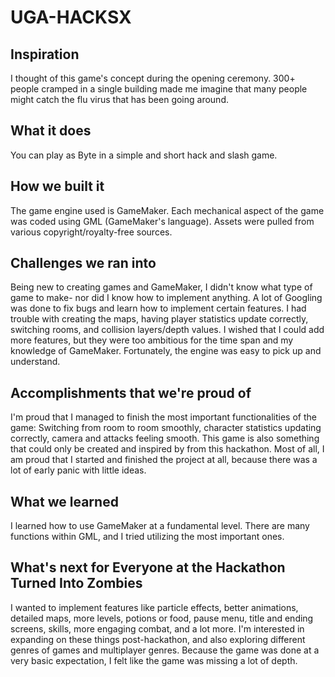 # UGA-HACKSX
 
## Inspiration
I thought of this game's concept during the opening ceremony. 300+ people cramped in a single building made me imagine that many people might catch the flu virus that has been going around. 
## What it does
You can play as Byte in a simple and short hack and slash game.

## How we built it
The game engine used is GameMaker. Each mechanical aspect of the game was coded using GML (GameMaker's language). Assets were pulled from various copyright/royalty-free sources. 

## Challenges we ran into
Being new to creating games and GameMaker, I didn't know what type of game to make- nor did I know how to implement anything. A lot of Googling was done to fix bugs and learn how to implement certain features. I had trouble with creating the maps, having player statistics update correctly, switching rooms, and collision layers/depth values.
I wished that I could add more features, but they were too ambitious for the time span and my knowledge of GameMaker. Fortunately, the engine was easy to pick up and understand.

## Accomplishments that we're proud of
I'm proud that I managed to finish the most important functionalities of the game: Switching from room to room smoothly, character statistics updating correctly, camera and attacks feeling smooth. 
This game is also something that could only be created and inspired by from this hackathon. 
Most of all, I am proud that I started and finished the project at all, because there was a lot of early panic with little ideas. 

## What we learned
I learned how to use GameMaker at a fundamental level. There are many functions within GML, and I tried utilizing the most important ones. 
## What's next for Everyone at the Hackathon Turned Into Zombies
I wanted to implement features like particle effects, better animations, detailed maps, more levels, potions or food, pause menu, title and ending screens, skills, more engaging combat, and a lot more. I'm interested in expanding on these things post-hackathon, and also exploring different genres of games and multiplayer genres. Because the game was done at a very basic expectation, I felt like the game was missing a lot of depth.

